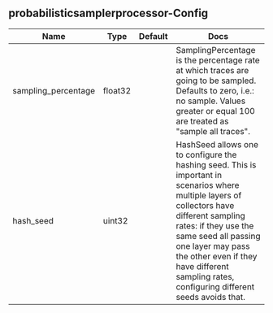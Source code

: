## probabilisticsamplerprocessor-Config

| Name | Type | Default | Docs |
| ---- | ---- | ------- | ---- |
| sampling_percentage |float32| <no value> | SamplingPercentage is the percentage rate at which traces are going to be sampled. Defaults to zero, i.e.: no sample. Values greater or equal 100 are treated as "sample all traces".  |
| hash_seed |uint32| <no value> | HashSeed allows one to configure the hashing seed. This is important in scenarios where multiple layers of collectors have different sampling rates: if they use the same seed all passing one layer may pass the other even if they have different sampling rates, configuring different seeds avoids that.  |

